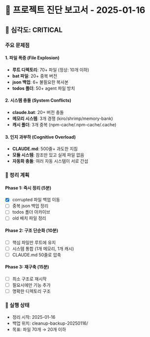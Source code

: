 # 🚨 프로젝트 진단 보고서 - 2025-01-16

## 🔴 심각도: CRITICAL

### 주요 문제점

#### 1. 파일 폭증 (File Explosion)
- **루트 디렉토리**: 70+ 파일 (정상: 10개 이하)
- **bat 파일**: 20+ 중복 버전
- **json 백업**: 6+ 불필요한 복사본
- **todos 폴더**: 50+ agent 파일 방치

#### 2. 시스템 충돌 (System Conflicts)
- **claude.bat**: 20+ 버전 충돌
- **메모리 시스템**: 3개 경쟁 (kiro/shrimp/memory-bank)
- **캐시 폴더**: 3개 중복 (npm-cache/.npm-cache/.cache)

#### 3. 인지 과부하 (Cognitive Overload)
- **CLAUDE.md**: 500줄+ 과도한 지침
- **모듈 시스템**: 참조만 있고 실제 파일 없음
- **자동화 충돌**: 여러 자동 시스템이 서로 간섭

### 🎯 정리 계획

#### Phase 1: 즉시 정리 (5분)
- [x] corrupted 파일 백업 이동
- [ ] 중복 json 백업 정리
- [ ] todos 폴더 아카이브
- [ ] old 배치 파일 정리

#### Phase 2: 구조 단순화 (10분)  
- [ ] 핵심 파일만 루트에 유지
- [ ] 시스템 통합 (1개 메모리, 1개 캐시)
- [ ] CLAUDE.md 50줄로 압축

#### Phase 3: 재구축 (15분)
- [ ] 최소 구조로 재시작
- [ ] 필요시에만 기능 추가
- [ ] 명확한 디렉토리 구조

### 🏃 실행 상태
- 정리 시작: 2025-01-16
- 백업 위치: cleanup-backup-20250116/
- 목표: 파일 70개 → 20개 이하